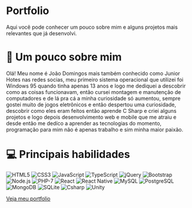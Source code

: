# Portfolio
Aqui você pode conhecer um pouco sobre mim e alguns projetos mais relevantes que já desenvolvi.

# 👨 Um pouco sobre mim
Olá! Meu nome é João Domingos mais também conhecido como Junior Hotes nas redes socias, meu primeiro sistema operacional que utilizei foi Windows 95 quando tinha apenas 13 anos e logo me dediquei a descobrir como as coisas funcionavam, então cursei montagem e manutenção de computadores e de lá pra cá a minha curiosidade só aumentou, sempre gostei muito de jogos eletrônicos e então despertou uma curiosidade, descobrir como eles eram feitos então aprende C Sharp e criei alguns projetos e logo depois desenvolvimento web e mobile que me atraiu e desde então me dedíco a aprender as tecnologias do momento, programação para mim não é apenas trabalho e sim minha maior paixão.

# 💻 Principais habilidades
<p align="left" id="Key-skills">
    <img src="https://img.shields.io/badge/HTML5-E34F26?style=for-the-badge&logo=html5&logoColor=white" alt="HTML5" title="HTML5">
    <img src="https://img.shields.io/badge/CSS3-1572B6?style=for-the-badge&logo=css3&logoColor=white" alt="CSS3" title="CSS3">
    <img src="https://img.shields.io/badge/JavaScript-F7DF1E?style=for-the-badge&logo=javascript&logoColor=black" alt="JavaScript" title="JavaScript">
    <img src="https://img.shields.io/badge/TypeScript-007ACC?style=for-the-badge&logo=typescript&logoColor=white" alt="TypeScript" title="TypeScript">
    <img src="https://img.shields.io/badge/jQuery-0769AD?style=for-the-badge&logo=jquery&logoColor=white" alt="jQuery" title="jQuery">
    <img src="https://img.shields.io/badge/Bootstrap-563D7C?style=for-the-badge&logo=bootstrap&logoColor=white" alt="Bootstrap" title="Bootstrap">
    <img src="https://img.shields.io/badge/Node.js-43853D?style=for-the-badge&logo=node.js&logoColor=white" alt="Node.js" title="Node.js">
    <img src="https://img.shields.io/badge/PHP-777BB4?style=for-the-badge&logo=php&logoColor=white" alt="PHP-7" title="PHP-7">
    <img src="https://img.shields.io/badge/React-663399?style=for-the-badge&logo=react&logoColor=61DAFB" alt="React" title="React">
    <img src="https://img.shields.io/badge/React_Native-663399?style=for-the-badge&logo=react&logoColor=61DAFB" alt="React Native" title="React Native">
    <img src="https://img.shields.io/badge/MySQL-00000F?style=for-the-badge&logo=mysql&logoColor=white" alt="MySQL" title="MySQL">
    <img src="https://img.shields.io/badge/PostgreSQL-316192?style=for-the-badge&logo=postgresql&logoColor=white" alt="PostgreSQL" title="PostgreSQL">
    <img src="https://img.shields.io/badge/MongoDB-4EA94B?style=for-the-badge&logo=mongodb&logoColor=white" alt="MongoDB" title="MongoDB">
    <img src="https://img.shields.io/badge/SQLite-07405E?style=for-the-badge&logo=sqlite&logoColor=white" alt="SQLite" title="SQLite">
    <img src="https://img.shields.io/badge/C%23-239120?style=for-the-badge&logo=c-sharp&logoColor=white" alt="Csharp" title="C%23">
    <img src="https://img.shields.io/badge/Unity-100000?style=for-the-badge&logo=unity&logoColor=white" alt="Unity" title="Unity">
</p>

[Veja meu portfolio](https://juniorhotes.github.io/Portfolio/)